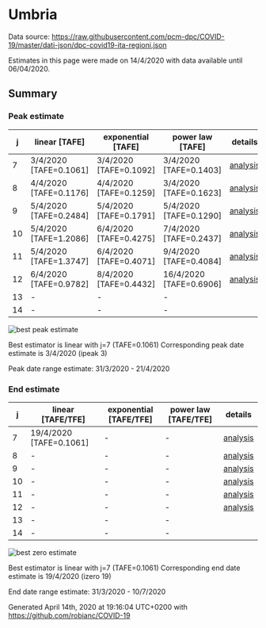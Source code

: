 # Umbria


Data source: https://raw.githubusercontent.com/pcm-dpc/COVID-19/master/dati-json/dpc-covid19-ita-regioni.json

Estimates in this page were made on 14/4/2020 with data available until 06/04/2020.


## Summary 

### Peak estimate 
|j|linear [TAFE]|exponential [TAFE]|power law [TAFE]|details|
|---|----|-----------|---------|-------|
|7|3/4/2020 [TAFE=0.1061]|3/4/2020 [TAFE=0.1092]|3/4/2020 [TAFE=0.1403]|[analysis](COVID-19_umbria_j7_2020-04-06.md)|
|8|4/4/2020 [TAFE=0.1176]|4/4/2020 [TAFE=0.1259]|3/4/2020 [TAFE=0.1623]|[analysis](COVID-19_umbria_j8_2020-04-06.md)|
|9|5/4/2020 [TAFE=0.2484]|5/4/2020 [TAFE=0.1791]|5/4/2020 [TAFE=0.1290]|[analysis](COVID-19_umbria_j9_2020-04-06.md)|
|10|5/4/2020 [TAFE=1.2086]|6/4/2020 [TAFE=0.4275]|7/4/2020 [TAFE=0.2437]|[analysis](COVID-19_umbria_j10_2020-04-06.md)|
|11|5/4/2020 [TAFE=1.3747]|6/4/2020 [TAFE=0.4071]|9/4/2020 [TAFE=0.4084]|[analysis](COVID-19_umbria_j11_2020-04-06.md)|
|12|6/4/2020 [TAFE=0.9782]|8/4/2020 [TAFE=0.4432]|16/4/2020 [TAFE=0.6906]|[analysis](COVID-19_umbria_j12_2020-04-06.md)|
|13|-|-|-||
|14|-|-|-||

![best peak estimate](COVID-19_umbria_j7_2020-04-06.png)

Best estimator is linear with j=7 (TAFE=0.1061)
Corresponding peak date estimate is 3/4/2020 (ipeak 3)


Peak date range estimate: 31/3/2020 - 21/4/2020

### End estimate 
|j|linear [TAFE/TFE]|exponential [TAFE/TFE]|power law [TAFE/TFE]|details|
|---|----|-----------|---------|-------|
|7|19/4/2020 [TAFE=0.1061]|-|-|[analysis](COVID-19_umbria_j7_2020-04-06.md)|
|8|-|-|-|[analysis](COVID-19_umbria_j8_2020-04-06.md)|
|9|-|-|-|[analysis](COVID-19_umbria_j9_2020-04-06.md)|
|10|-|-|-|[analysis](COVID-19_umbria_j10_2020-04-06.md)|
|11|-|-|-|[analysis](COVID-19_umbria_j11_2020-04-06.md)|
|12|-|-|-|[analysis](COVID-19_umbria_j12_2020-04-06.md)|
|13|-|-|-||
|14|-|-|-||

![best zero estimate](COVID-19_umbria_j7_2020-04-06.png)

Best estimator is linear with j=7 (TAFE=0.1061)
Corresponding end date estimate is 19/4/2020 (izero 19)


End date range estimate: 31/3/2020 - 10/7/2020

Generated April 14th, 2020 at 19:16:04 UTC+0200 with https://github.com/robianc/COVID-19

